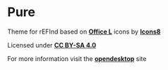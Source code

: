 # Pure

Theme for rEFInd based on **[Office L](https://icons8.com/icon/set/partition/officel "Office L")** icons by **[Icons8](https://icons8.com/icons)**

Licensed under **[CC BY-SA 4.0](https://github.com/mcder3/Pure/tree/master/LICENSE.md "CC BY-SA 4.0")**

For more information visit the **[opendesktop]("opendesktop")** site

